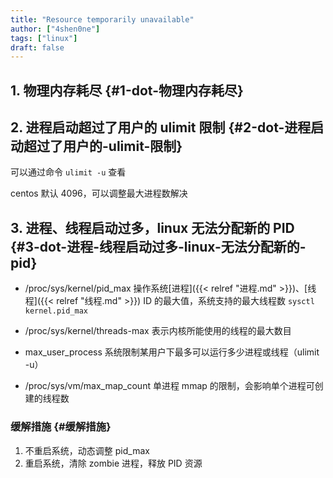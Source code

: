 ```yaml
---
title: "Resource temporarily unavailable"
author: ["4shen0ne"]
tags: ["linux"]
draft: false
---
```


## 1. 物理内存耗尽 {#1-dot-物理内存耗尽}


## 2. 进程启动超过了用户的 ulimit 限制 {#2-dot-进程启动超过了用户的-ulimit-限制}

可以通过命令 `ulimit -u` 查看

centos 默认 4096，可以调整最大进程数解决


## 3. 进程、线程启动过多，linux 无法分配新的 PID {#3-dot-进程-线程启动过多-linux-无法分配新的-pid}

-   /proc/sys/kernel/pid_max
    操作系统[进程]({{< relref "进程.md" >}})、[线程]({{< relref "线程.md" >}}) ID 的最大值，系统支持的最大线程数 `sysctl kernel.pid_max`

-   /proc/sys/kernel/threads-max
    表示内核所能使用的线程的最大数目

-   max_user_process
    系统限制某用户下最多可以运行多少进程或线程（ulimit -u）

-   /proc/sys/vm/max_map_count
    单进程 mmap 的限制，会影响单个进程可创建的线程数


### 缓解措施 {#缓解措施}

1.  不重启系统，动态调整 pid_max
2.  重启系统，清除 zombie 进程，释放 PID 资源
